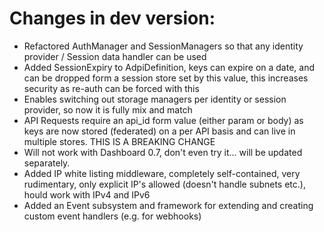 # Changes in dev version:

- Refactored AuthManager and SessionManagers so that any identity provider / Session data handler can be used
- Added SessionExpiry to AdpiDefinition, keys can expire on a date, and can be dropped form a session store set by this value, this increases security as re-auth can be forced with this
- Enables switching out storage managers per identity or session provider, so now it is fully mix and match
- API Requests require an api_id form value (either param or body) as keys are now stored (federated) on a per API basis and can live in multiple stores. THIS IS A BREAKING CHANGE
- Will not work with Dashboard 0.7, don't even try it... will be updated separately.
- Added IP white listing middleware, completely self-contained, very rudimentary, only explicit IP's allowed (doesn't handle subnets etc.), hould work with IPv4 and IPv6
- Added an Event subsystem and framework for extending and creating custom event handlers (e.g. for webhooks)
